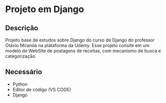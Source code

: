# Projeto em Django

## Descrição

Projeto base de estudos sobre Django do curso de Django do professor Otávio Miranda na plataforma da Udemy.
Esse projeto consite em um modelo de WebSite de postagens de receitas, com mecanismo de busca e categorização.

## Necessário

- Python
- Editor de código (VS CODE)
- Django
